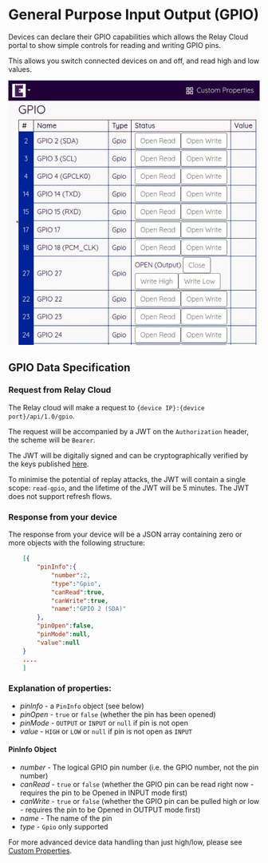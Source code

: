 # General Purpose Input Output (GPIO)

Devices can declare their GPIO capabilities which allows the Relay Cloud portal to show simple controls for reading and writing GPIO pins.

This allows you switch connected devices on and off, and read high and low values.

![Controlling Raspberry Pi GPIO](./images/gpio.jpg)

## GPIO Data Specification

### Request from Relay Cloud

The Relay cloud will make a request to `{device IP}:{device port}/api/1.0/gpio`. 

The request will be accompanied by a JWT on the `Authorization` header, the scheme will be `Bearer`.

The JWT will be digitally signed and can be cryptographically verified by the keys published [here](https://edgecastle.com/.well-known/openid-configuration).

To minimise the potential of replay attacks, the JWT will contain a single scope: `read-gpio`, and the lifetime of the JWT will be 5 minutes. The JWT does not support refresh flows.

### Response from your device

The response from your device will be a JSON array containing zero or more objects with the following structure:

```json
    [{
        "pinInfo":{
            "number":2,
            "type":"Gpio",
            "canRead":true,
            "canWrite":true,
            "name":"GPIO 2 (SDA)"
        },
        "pinOpen":false,
        "pinMode":null,
        "value":null
    }
    ....
    ]
```

### Explanation of properties:

* *pinInfo* - a `PinInfo` object (see below)
* *pinOpen* - `true` or `false` (whether the pin has been opened)
* *pinMode* - `OUTPUT` or `INPUT` or `null` if pin is not open
* *value* - `HIGH` or `LOW` or `null` if pin is not open as `INPUT`

#### PinInfo Object

* *number* - The logical GPIO pin number (i.e. the GPIO number, not the pin number)
* *canRead* - `true` or `false` (whether the GPIO pin can be read right now - requires the pin to be Opened in INPUT mode first)
* *canWrite* - `true` or `false` (whether the GPIO pin can be pulled high or low - requires the pin to be Opened in OUTPUT mode first)
* *name* - The name of the pin
* *type* - `Gpio` only supported


For more advanced device data handling than just high/low, please see [Custom Properties](./properties).